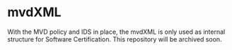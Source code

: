 mvdXML
=================

With the MVD policy and IDS in place, the mvdXML is only used as internal structure for Software Certification. 
This repository will be archived soon. 
